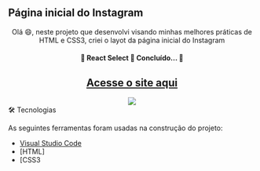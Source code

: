 ## Página inicial do Instagram
<p align="center">Olá 😄, neste projeto que desenvolvi visando minhas melhores práticas de HTML e CSS3, criei o layot da página inicial do Instagram</p>

  <h4 align="center"> 
	🚧  React Select 🚀 Concluído...  🚧
</h4>

<h2 align="center">
  <a href="https://lnovik.github.io/instagram-pag-inicial/">Acesse o site aqui</a>
</h2>

<div align="center">
<img src="https://user-images.githubusercontent.com/57770493/150475501-70852e11-c3a5-49b9-a788-1b53c78e8ab8.png" />
</div
  
### 🛠 Tecnologias 

As seguintes ferramentas foram usadas na construção do projeto:

- [Visual Studio Code](https://visualstudio.microsoft.com/pt-br/downloads/)
- [HTML]
- [CSS3
